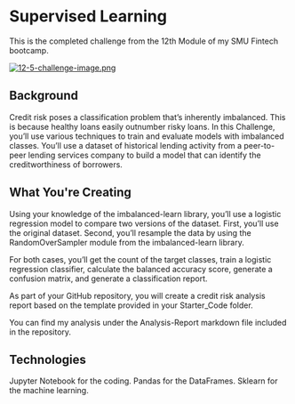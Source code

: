 # Supervised Learning
This is the completed challenge from the 12th Module of my SMU Fintech bootcamp.

[![12-5-challenge-image.png](https://i.postimg.cc/1XDF3ngY/12-5-challenge-image.png)](https://postimg.cc/0K2jtN0p)

## Background
Credit risk poses a classification problem that’s inherently imbalanced. This is because healthy loans easily outnumber risky loans. In this Challenge, you’ll use various techniques to train and evaluate models with imbalanced classes. You’ll use a dataset of historical lending activity from a peer-to-peer lending services company to build a model that can identify the creditworthiness of borrowers.

## What You're Creating
Using your knowledge of the imbalanced-learn library, you’ll use a logistic regression model to compare two versions of the dataset. First, you’ll use the original dataset. Second, you’ll resample the data by using the RandomOverSampler module from the imbalanced-learn library.

For both cases, you’ll get the count of the target classes, train a logistic regression classifier, calculate the balanced accuracy score, generate a confusion matrix, and generate a classification report.

As part of your GitHub repository, you will create a credit risk analysis report based on the template provided in your Starter_Code folder.

You can find my analysis under the Analysis-Report markdown file included in the repository.

## Technologies
Jupyter Notebook for the coding.
Pandas for the DataFrames.
Sklearn for the machine learning.
